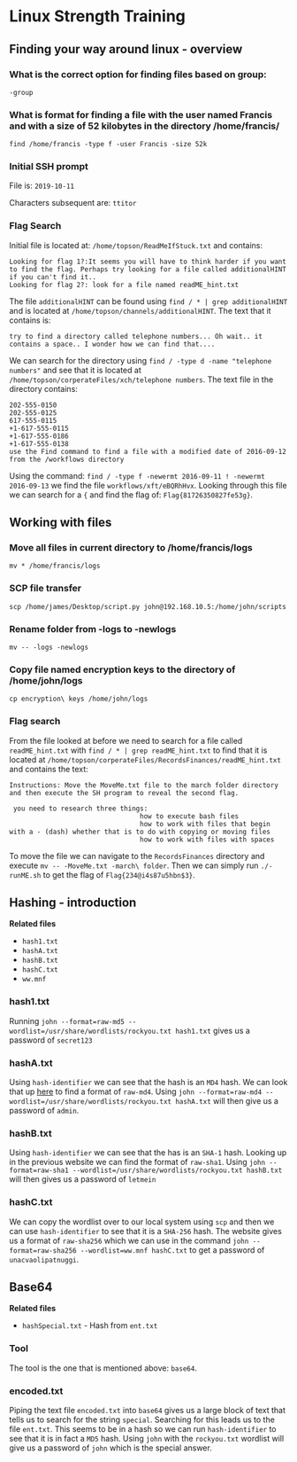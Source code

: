 # Linux Strength Training

## Finding your way around linux - overview

### What is the correct option for finding files based on group:
`-group`

### What is format for finding a file with the user named Francis and with a size of 52 kilobytes in the directory /home/francis/
`find /home/francis -type f -user Francis -size 52k`

### Initial SSH prompt

File is: `2019-10-11`

Characters subsequent are: `ttitor`

### Flag Search

Initial file is located at: `/home/topson/ReadMeIfStuck.txt` and contains:
```
Looking for flag 1?:It seems you will have to think harder if you want to find the flag. Perhaps try looking for a file called additionalHINT if you can't find it..
Looking for flag 2?: look for a file named readME_hint.txt
```
The file `additionalHINT` can be found using `find / * | grep additionalHINT` and is located at `/home/topson/channels/additionalHINT`. The text that it contains is:
```
try to find a directory called telephone numbers... Oh wait.. it  contains a space.. I wonder how we can find that....
```
We can search for the directory using `find / -type d -name "telephone numbers"` and see that it is located at `/home/topson/corperateFiles/xch/telephone numbers`. The text file in the directory contains:
```
202-555-0150
202-555-0125
617-555-0115
+1-617-555-0115 
+1-617-555-0186
+1-617-555-0138
use the Find command to find a file with a modified date of 2016-09-12 from the /workflows directory
```
Using the command: `find / -type f -newermt 2016-09-11 ! -newermt 2016-09-13` we find the file `workflows/xft/eBQRhHvx`. Looking through this file we can search for a `{` and find the flag of: `Flag{81726350827fe53g}`.

## Working with files

### Move all files in current directory to /home/francis/logs
`mv * /home/francis/logs`

### SCP file transfer
`scp /home/james/Desktop/script.py john@192.168.10.5:/home/john/scripts`

### Rename folder from -logs to -newlogs
`mv -- -logs -newlogs`

### Copy file named encryption keys to the directory of /home/john/logs
`cp encryption\ keys /home/john/logs`

### Flag search

From the file looked at before we need to search for a file called `readME_hint.txt` with `find / * | grep readME_hint.txt` to find that it is located at `/home/topson/corperateFiles/RecordsFinances/readME_hint.txt` and contains the text:
```
Instructions: Move the MoveMe.txt file to the march folder directory and then execute the SH program to reveal the second flag.

 you need to research three things:
                                 how to execute bash files
                                 how to work with files that begin with a - (dash) whether that is to do with copying or moving files 
                                 how to work with files with spaces
```
To move the file we can navigate to the `RecordsFinances` directory and execute `mv -- -MoveMe.txt -march\ folder`. Then we can simply run `./-runME.sh` to get the flag of `Flag{234@i4s87u5hbn$3}`.

## Hashing - introduction

**Related files**
* `hash1.txt`
* `hashA.txt`
* `hashB.txt`
* `hashC.txt`
* `ww.mnf`

### hash1.txt

Running `john --format=raw-md5 --wordlist=/usr/share/wordlists/rockyou.txt hash1.txt` gives us a password of `secret123`

### hashA.txt

Using `hash-identifier` we can see that the hash is an `MD4` hash. We can look that up [here](http://pentestmonkey.net/cheat-sheet/john-the-ripper-hash-formats) to find a format of `raw-md4`. Using `john --format=raw-md4 --wordlist=/usr/share/wordlists/rockyou.txt hashA.txt` will then give us a password of `admin`.

### hashB.txt

Using `hash-identifier` we can see that the has is an `SHA-1` hash. Looking up in the previous website we can find the format of `raw-sha1`. Using `john --format=raw-sha1 --wordlist=/usr/share/wordlists/rockyou.txt hashB.txt` will then gives us a password of `letmein`

### hashC.txt

We can copy the wordlist over to our local system using `scp` and then we can use `hash-identifier` to see that it is a `SHA-256` hash. The website gives us a format of `raw-sha256` which we can use in the command `john --format=raw-sha256 --wordlist=ww.mnf hashC.txt` to get a password of `unacvaolipatnuggi`.

## Base64

**Related files**
* `hashSpecial.txt` - Hash from `ent.txt`

### Tool

The tool is the one that is mentioned above: `base64`.

### encoded.txt

Piping the text file `encoded.txt` into `base64` gives us a large block of text that tells us to search for the string `special`. Searching for this leads us to the file `ent.txt`. This seems to be in a hash so we can run `hash-identifier` to see that it is in fact a `MD5` hash. Using `john` with the `rockyou.txt` wordlist will give us a password of `john` which is the special answer.